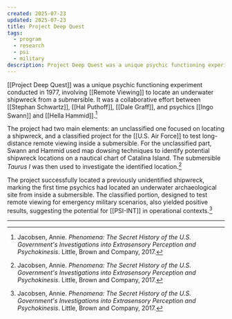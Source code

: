 ```yaml
---
created: 2025-07-23
updated: 2025-07-23
title: Project Deep Quest
tags:
  - program
  - research
  - psi
  - military
description: Project Deep Quest was a unique psychic functioning experiment conducted in 1977, involving remote viewing to locate an underwater shipwreck from a submersible.
---
```


[[Project Deep Quest]] was a unique psychic functioning experiment conducted in 1977, involving [[Remote Viewing]] to locate an underwater shipwreck from a submersible. It was a collaborative effort between [[Stephan Schwartz]], [[Hal Puthoff]], [[Dale Graff]], and psychics [[Ingo Swann]] and [[Hella Hammid]].[^1]

The project had two main elements: an unclassified one focused on locating a shipwreck, and a classified project for the [[U.S. Air Force]] to test long-distance remote viewing inside a submersible. For the unclassified part, Swann and Hammid used map dowsing techniques to identify potential shipwreck locations on a nautical chart of Catalina Island. The submersible *Taurus I* was then used to investigate the identified location.[^1]

The project successfully located a previously unidentified shipwreck, marking the first time psychics had located an underwater archaeological site from inside a submersible. The classified portion, designed to test remote viewing for emergency military scenarios, also yielded positive results, suggesting the potential for [[PSI-INT]] in operational contexts.[^1]

---

[^1]: Jacobsen, Annie. *Phenomena: The Secret History of the U.S. Government's Investigations into Extrasensory Perception and Psychokinesis*. Little, Brown and Company, 2017.
